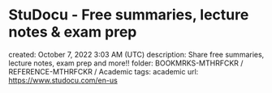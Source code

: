 # StuDocu - Free summaries, lecture notes & exam prep

created: October 7, 2022 3:03 AM (UTC)
description: Share free summaries, lecture notes, exam prep and more!!
folder: BOOKMRKS-MTHRFCKR / REFERENCE-MTHRFCKR / Academic
tags: academic
url: https://www.studocu.com/en-us